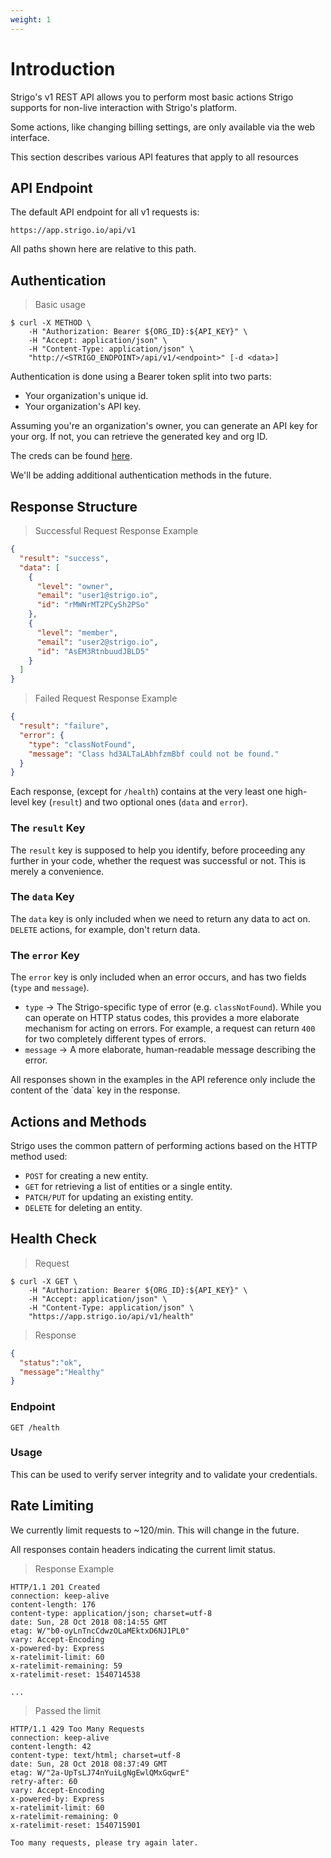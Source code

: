 ```yaml
---
weight: 1
---
```


# Introduction

Strigo's v1 REST API allows you to perform most basic actions Strigo supports for non-live interaction with Strigo's platform.

Some actions, like changing billing settings, are only available via the web interface.


<aside class="notice">
This section describes various API features that apply to all resources
</aside>

## API Endpoint

The default API endpoint for all v1 requests is:

`https://app.strigo.io/api/v1`

All paths shown here are relative to this path.


## Authentication

> Basic usage

```shell
$ curl -X METHOD \
    -H "Authorization: Bearer ${ORG_ID}:${API_KEY}" \
    -H "Accept: application/json" \
    -H "Content-Type: application/json" \
    "http://<STRIGO_ENDPOINT>/api/v1/<endpoint>" [-d <data>]
```

Authentication is done using a Bearer token split into two parts:

* Your organization's unique id.
* Your organization's API key.

Assuming you're an organization's owner, you can generate an API key for your org.
If not, you can retrieve the generated key and org ID.

The creds can be found [here](http://app.strigo.io/settings#account).

We'll be adding additional authentication methods in the future.


## Response Structure

> Successful Request Response Example

```json
{
  "result": "success",
  "data": [
    {
      "level": "owner",
      "email": "user1@strigo.io",
      "id": "rMWNrMT2PCySh2PSo"
    },
    {
      "level": "member",
      "email": "user2@strigo.io",
      "id": "AsEM3RtnbuudJBLD5"
    }
  ]
}
```

> Failed Request Response Example

```json
{
  "result": "failure",
  "error": {
    "type": "classNotFound",
    "message": "Class hd3ALTaLAbhfzmBbf could not be found."
  }
}
```

Each response, (except for `/health`) contains at the very least one high-level key (`result`) and two optional ones (`data` and `error`).

### The `result` Key

The `result` key is supposed to help you identify, before proceeding any further in your code, whether the request was successful or not. This is merely a convenience.

### The `data` Key

The `data` key is only included when we need to return any data to act on. `DELETE` actions, for example,
don't return data.

### The `error` Key

The `error` key is only included when an error occurs, and has two fields (`type` and `message`).

* `type` -> The Strigo-specific type of error (e.g. `classNotFound`). While you can operate on HTTP status codes, this provides a more elaborate mechanism for acting on errors. For example, a request can return `400` for two completely different types of errors.
* `message` -> A more elaborate, human-readable message describing the error.

<aside class="notice">
All responses shown in the examples in the API reference only include the content of the `data` key in the response.
</aside>

## Actions and Methods

Strigo uses the common pattern of performing actions based on the HTTP method used:

* `POST` for creating a new entity.
* `GET` for retrieving a list of entities or a single entity.
* `PATCH/PUT` for updating an existing entity.
* `DELETE` for deleting an entity.



## Health Check

> Request

```shell
$ curl -X GET \
    -H "Authorization: Bearer ${ORG_ID}:${API_KEY}" \
    -H "Accept: application/json" \
    -H "Content-Type: application/json" \
    "https://app.strigo.io/api/v1/health"
```

> Response

```json
{
  "status":"ok",
  "message":"Healthy"
}
```

### Endpoint

`GET /health`

### Usage

This can be used to verify server integrity and to validate your credentials.


## Rate Limiting

We currently limit requests to ~120/min. This will change in the future.

All responses contain headers indicating the current limit status.


> Response Example

```shell
HTTP/1.1 201 Created
connection: keep-alive
content-length: 176
content-type: application/json; charset=utf-8
date: Sun, 28 Oct 2018 08:14:55 GMT
etag: W/"b0-oyLnTncCdwzOLaMEktxD6NJ1PL0"
vary: Accept-Encoding
x-powered-by: Express
x-ratelimit-limit: 60
x-ratelimit-remaining: 59
x-ratelimit-reset: 1540714538

...
```

> Passed the limit

```shell
HTTP/1.1 429 Too Many Requests
connection: keep-alive
content-length: 42
content-type: text/html; charset=utf-8
date: Sun, 28 Oct 2018 08:37:49 GMT
etag: W/"2a-UpTsLJ74nYuiLgNgEwlQMxGqwrE"
retry-after: 60
vary: Accept-Encoding
x-powered-by: Express
x-ratelimit-limit: 60
x-ratelimit-remaining: 0
x-ratelimit-reset: 1540715901

Too many requests, please try again later.
```
